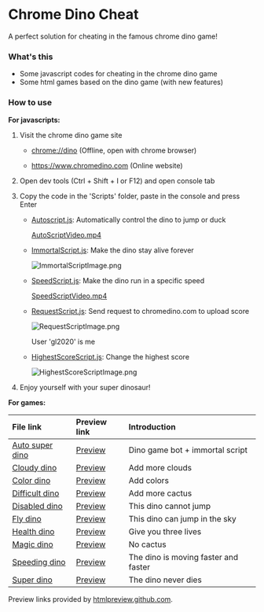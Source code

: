 # Chrome Dino Cheat

A perfect solution for cheating in the famous chrome dino game! 

### What's this

- Some javascript codes for cheating in the chrome dino game
- Some html games based on the dino game (with new features)

### How to use

<b>For javascripts: </b>

1. Visit the chrome dino game site

    - <chrome://dino> (Offline, open with chrome browser)

    - <https://www.chromedino.com> (Online website)

2. Open dev tools (Ctrl + Shift + I or F12) and open console tab

3. Copy the code in the 'Scripts' folder, paste in the console and press Enter

    - [Autoscript.js](https://github.com/georgel2020/ChromeDinoScript/blob/main/Scripts/AutoScript.js): Automatically control the dino to jump or duck

        [AutoScriptVideo.mp4](https://github.com/georgel2020/ChromeDinoScript/blob/main/Resources/AutoScriptVideo.mp4)
    
    - [ImmortalScript.js](https://github.com/georgel2020/ChromeDinoScript/blob/main/Scripts/ImmortalScript.js): Make the dino stay alive forever

        ![ImmortalScriptImage.png](https://user-images.githubusercontent.com/86717650/191897818-332f5e81-41fb-43f3-89b1-1bcf1ea81cff.png)

    - [SpeedScript.js](https://github.com/georgel2020/ChromeDinoScript/blob/main/Scripts/SpeedScript.js): Make the dino run in a specific speed

        [SpeedScriptVideo.mp4](https://github.com/georgel2020/ChromeDinoScript/blob/main/Resources/SpeedScriptVideo.mp4)
    
    - [RequestScript.js](https://github.com/georgel2020/ChromeDinoScript/blob/main/Scripts/RequestScript.js): Send request to chromedino.com to upload score

        ![RequestScriptImage.png](https://user-images.githubusercontent.com/86717650/191897448-70f2f406-e599-4137-8008-fb3b54ff0c8e.png)
        
        User 'gl2020' is me
    
    - [HighestScoreScript.js](https://github.com/georgel2020/ChromeDinoScript/blob/main/Scripts/HighestScoreScript.js): Change the highest score

        ![HighestScoreScriptImage.png](https://user-images.githubusercontent.com/86717650/191897154-7b77074c-bc2e-4e0c-a166-664e8fe794d1.png)

4. Enjoy yourself with your super dinosaur! 

<b>For games: </b>

|File link|Preview link|Introduction|
|:---|:---|:---|
|[Auto super dino](https://github.com/georgel2020/ChromeDinoScript/blob/main/Games/Auto%20super%20dino.html)|[Preview](https://htmlpreview.github.io/?https://github.com/georgel2020/ChromeDinoScript/blob/main/Games/Auto%20super%20dino.html)|Dino game bot + immortal script|
|[Cloudy dino](https://github.com/georgel2020/ChromeDinoScript/blob/main/Games/Cloudy%20dino.html)|[Preview](https://htmlpreview.github.io/?https://github.com/georgel2020/ChromeDinoScript/blob/main/Games/Cloudy%20dino.html)|Add more clouds|
|[Color dino](https://github.com/georgel2020/ChromeDinoScript/blob/main/Games/Color%20dino.html)|[Preview](https://htmlpreview.github.io/?https://github.com/georgel2020/ChromeDinoScript/blob/main/Games/Color%20dino.html)|Add colors|
|[Difficult dino](https://github.com/georgel2020/ChromeDinoScript/blob/main/Games/Difficult%20dino.html)|[Preview](https://htmlpreview.github.io/?https://github.com/georgel2020/ChromeDinoScript/blob/main/Games/Difficult%20dino.html)|Add more cactus|
|[Disabled dino](https://github.com/georgel2020/ChromeDinoScript/blob/main/Games/Disabled%20dino.html)|[Preview](https://htmlpreview.github.io/?https://github.com/georgel2020/ChromeDinoScript/blob/main/Games/Disabled%20dino.html)|This dino cannot jump|
|[Fly dino](https://github.com/georgel2020/ChromeDinoScript/blob/main/Games/Fly%20dino.html)|[Preview](https://htmlpreview.github.io/?https://github.com/georgel2020/ChromeDinoScript/blob/main/Games/Fly%20dino.html)|This dino can jump in the sky|
|[Health dino](https://github.com/georgel2020/ChromeDinoScript/blob/main/Games/Health%20dino.html)|[Preview](https://htmlpreview.github.io/?https://github.com/georgel2020/ChromeDinoScript/blob/main/Games/Health%20dino.html)|Give you three lives|
|[Magic dino](https://github.com/georgel2020/ChromeDinoScript/blob/main/Games/Magic%20dino.html)|[Preview](https://htmlpreview.github.io/?https://github.com/georgel2020/ChromeDinoScript/blob/main/Games/Magic%20dino.html)|No cactus|
|[Speeding dino](https://github.com/georgel2020/ChromeDinoScript/blob/main/Games/Speeding%20dino.html)|[Preview](https://htmlpreview.github.io/?https://github.com/georgel2020/ChromeDinoScript/blob/main/Games/Speeding%20dino.html)|The dino is moving faster and faster|
|[Super dino](https://github.com/georgel2020/ChromeDinoScript/blob/main/Games/Super%20dino.html)|[Preview](https://htmlpreview.github.io/?https://github.com/georgel2020/ChromeDinoScript/blob/main/Games/Super%20dino.html)|The dino never dies|

Preview links provided by [htmlpreview.github.com](https://github.com/htmlpreview/htmlpreview.github.com). 
